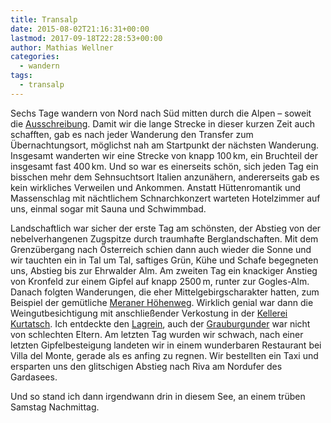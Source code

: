 ```yaml
---
title: Transalp
date: 2015-08-02T21:16:31+00:00
lastmod: 2017-09-18T22:28:53+00:00
author: Mathias Wellner
categories:
  - wandern
tags:
  - transalp
---
```

Sechs Tage wandern von Nord nach Süd mitten durch die Alpen &ndash; soweit die <a href="http://www.frosch-sportreisen.de/wanderreisen/transalp-trekking.aspx" title="Transalp - Trekking" target="_blank">Ausschreibung</a>. Damit wir die lange Strecke in dieser kurzen Zeit auch schafften, gab es nach jeder Wanderung den Transfer zum Übernachtungsort, möglichst nah am Startpunkt der nächsten Wanderung. Insgesamt wanderten wir eine Strecke von knapp 100&thinsp;km, ein Bruchteil der insgesamt fast 400&thinsp;km. Und so war es einerseits schön, sich jeden Tag ein bisschen mehr dem Sehnsuchtsort Italien anzunähern, andererseits gab es kein wirkliches Verweilen und Ankommen. Anstatt Hüttenromantik und Massenschlag mit nächtlichem Schnarchkonzert warteten Hotelzimmer auf uns, einmal sogar mit Sauna und Schwimmbad. 

Landschaftlich war sicher der erste Tag am schönsten, der Abstieg von der nebelverhangenen Zugspitze durch traumhafte Berglandschaften. Mit dem Grenzübergang nach Österreich schien dann auch wieder die Sonne und wir tauchten ein in Tal um Tal, saftiges Grün, Kühe und Schafe begegneten uns, Abstieg bis zur Ehrwalder Alm. Am zweiten Tag ein knackiger Anstieg von Kronfeld zur einem Gipfel auf knapp 2500&thinsp;m, runter zur Gogles-Alm. Danach folgten Wanderungen, die eher Mittelgebirgscharakter hatten, zum Beispiel der gemütliche <a href="https://de.wikipedia.org/wiki/Meraner_H%C3%B6henweg" title="Meraner Höhenweg" target="_blank">Meraner Höhenweg</a>. Wirklich genial war dann die Weingutbesichtigung mit anschließender Verkostung in der <a href="http://www.kellerei-kurtatsch.it/" title="Kellerei Kurtatsch" target="_blank">Kellerei Kurtatsch</a>. Ich entdeckte den <a href="http://www.kellerei-kurtatsch.it/weine/lagen/lagrein/" title="Südtirol Lagrein" target="_blank" class="broken_link">Lagrein</a>, auch der <a href="http://www.kellerei-kurtatsch.it/weine/lagen/pinot-grigio/" title="Südtirol Pinot Grigio" target="_blank" class="broken_link">Grauburgunder</a> war nicht von schlechten Eltern. Am letzten Tag wurden wir schwach, nach einer letzten Gipfelbesteigung landeten wir in einem wunderbaren Restaurant bei Villa del Monte, gerade als es anfing zu regnen. Wir bestellten ein Taxi und ersparten uns den glitschigen Abstieg nach Riva am Nordufer des Gardasees. 

Und so stand ich dann irgendwann drin in diesem See, an einem trüben Samstag Nachmittag.